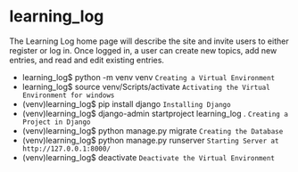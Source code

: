 # learning_log
The Learning Log home page will describe the
site and invite users to either register or log in. 
Once logged in, a user can create new topics, add 
new entries, and read and edit existing entries.

* learning_log$ python -m venv venv `Creating a Virtual Environment`
* learning_log$ source venv/Scripts/activate `Activating the Virtual Environment for windows`
* (venv)learning_log$ pip install django `Installing Django`
* (venv)learning_log$ django-admin startproject learning_log . `Creating a Project in Django`
* (venv)learning_log$ python manage.py migrate `Creating the Database`
* (venv)learning_log$ python manage.py runserver `Starting Server at http://127.0.0.1:8000/`
* (venv)learning_log$ deactivate `Deactivate the Virtual Environment`
